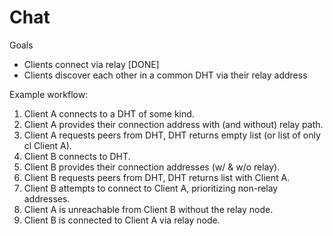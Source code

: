 # Chat 

Goals 

- Clients connect via relay [DONE]
- Clients discover each other in a common DHT via their relay address

Example workflow:

1) Client A connects to a DHT of some kind.
1) Client A provides their connection address with (and without) relay path.
1) Client A requests peers from DHT, DHT returns empty list (or list of only cl
Client A).
1) Client B connects to DHT.
1) Client B provides their connection addresses (w/ & w/o relay).
1) Client B requests peers from DHT, DHT returns list with Client A.
1) Client B attempts to connect to Client A, prioritizing non-relay addresses.
1) Client A is unreachable from Client B without the relay node.
1) Client B is connected to Client A via relay node.
